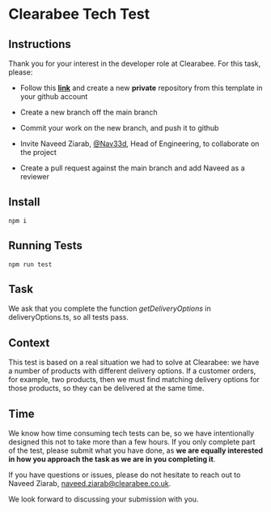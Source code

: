 # Clearabee Tech Test

## Instructions

Thank you for your interest in the developer role at Clearabee. For this task, please:

- Follow this **[link](https://github.com/new?template_name=Tech-Test&template_owner=Clearabee)** and create a new **private** repository from this template in your github account

- Create a new branch off the main branch

- Commit your work on the new branch, and push it to github

- Invite Naveed Ziarab, [@Nav33d](https://github.com/Nav33d), Head of Engineering, to collaborate on the project

- Create a pull request against the main branch and add Naveed as a reviewer

## Install

`npm i`

## Running Tests

`npm run test`

## Task

We ask that you complete the function _getDeliveryOptions_ in deliveryOptions.ts, so all tests pass.

## Context

This test is based on a real situation we had to solve at Clearabee: we have a number of products with different delivery options. If a customer orders, for example, two products, then we must find matching delivery options for those products, so they can be delivered at the same time.

## Time

We know how time consuming tech tests can be, so we have intentionally designed this not to take more than a few hours. If you only complete part of the test, please submit what you have done, as **we are equally interested in how you approach the task as we are in you completing it**.

If you have questions or issues, please do not hesitate to reach out to Naveed Ziarab, [naveed.ziarab@clearabee.co.uk](mailto:naveed.ziarab@clearabee.co.uk).

We look forward to discussing your submission with you.
